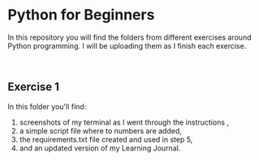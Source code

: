 # Python for Beginners
In this repository you will find the folders from different exercises around Python programming. I will be uploading them as I finish each exercise. 

<br>

## Exercise 1
In this folder you'll find: 
1. screenshots of my terminal as I went through the instructions ,
2. a simple script file where to numbers are added,
3. the requirements.txt file created and used in step 5,
4. and an updated version of my Learning Journal. 
